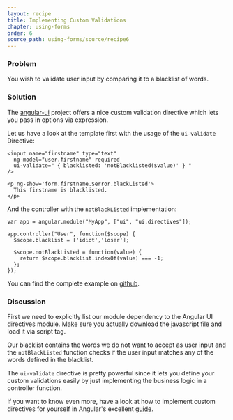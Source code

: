 ```yaml
---
layout: recipe
title: Implementing Custom Validations
chapter: using-forms
order: 6
source_path: using-forms/source/recipe6
---
```


### Problem
You wish to validate user input by comparing it to a blacklist of words.

### Solution
The [angular-ui](http://angular-ui.github.com/) project offers a nice custom validation directive which lets you pass in options via expression.

Let us have a look at the template first with the usage of the `ui-validate` Directive:

    <input name="firstname" type="text"
      ng-model="user.firstname" required
      ui-validate=" { blacklisted: 'notBlacklisted($value)' } "
    />

    <p ng-show='form.firstname.$error.blackListed'>
      This firstname is blacklisted.
    </p>

And the controller with the `notBlackListed` implementation:

    var app = angular.module("MyApp", ["ui", "ui.directives"]);

    app.controller("User", function($scope) {
      $scope.blacklist = ['idiot','loser'];

      $scope.notBlackListed = function(value) {
        return $scope.blacklist.indexOf(value) === -1;
      };
    });

You can find the complete example on [github](https://github.com/fdietz/recipes-with-angular-js-examples/tree/master/chapter7/recipe6).

### Discussion
First we need to explicitly list our module dependency to the Angular UI directives module. Make sure you actually download the javascript file and load it via script tag.

Our blacklist contains the words we do not want to accept as user input and the `notBlackListed` function checks if the user input matches any of the words defined in the blacklist.

The `ui-validate` directive is pretty powerful since it lets you define your custom validations easily by just implementing the business logic in a controller function.

If you want to know even more, have a look at how to implement custom directives for yourself in Angular's excellent [guide](http://docs.angularjs.org/guide/forms).
